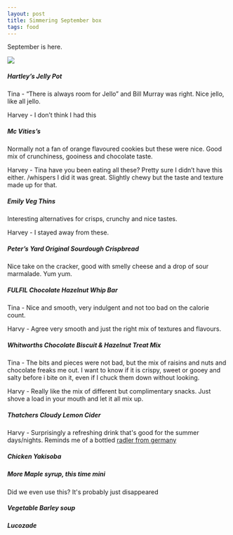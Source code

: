 ```yaml
---
layout: post
title: Simmering September box
tags: food
---
```


September is here.

<img src="simmering-september-box.jpg" />

##### Hartley’s Jelly Pot
Tina - “There is always room for Jello” and Bill Murray was right. Nice jello, like all jello. 

Harvey - I don’t think I had this

##### Mc Vities’s 
Normally not a fan of orange flavoured cookies but these were nice. Good mix of crunchiness, gooiness and chocolate taste. 

Harvey - Tina have you been eating all these? Pretty sure I didn’t have this either. /whispers I did it was great. Slightly chewy but the taste and texture made up for that.

##### Emily Veg Thins
Interesting alternatives for crisps, crunchy and nice tastes. 

Harvey - I stayed away from these.

##### Peter’s Yard Original Sourdough Crispbread
Nice take on the cracker, good with smelly cheese and a drop of sour marmalade. Yum yum. 

##### FULFIL Chocolate Hazelnut Whip Bar
Tina - Nice and smooth, very indulgent and not too bad on the calorie count. 

Harvy - Agree very smooth and just the right mix of textures and flavours.

##### Whitworths Chocolate Biscuit & Hazelnut Treat Mix
Tina - The bits and pieces were not bad, but the mix of raisins and nuts and chocolate freaks me out. I want to know if it is crispy, sweet or gooey and salty before i bite on it, even if I chuck them down without looking.

Harvy - Really like the mix of different but complimentary snacks. Just shove a load in your mouth and let it all mix up.

##### Thatchers Cloudy Lemon Cider

Harvy - Surprisingly a refreshing drink that's good for the summer days/nights. Reminds me of a bottled [radler from germany](https://germanfoods.org/recipes/radler/)

##### Chicken Yakisoba

##### More Maple syrup, this time mini
Did we even use this? It's probably just disappeared

##### Vegetable Barley soup

##### Lucozade

